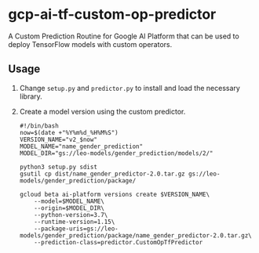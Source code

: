 # gcp-ai-tf-custom-op-predictor
A Custom Prediction Routine for Google AI Platform that can be used to deploy TensorFlow models with custom operators.

## Usage

1. Change `setup.py` and `predictor.py` to install and load the necessary library.
2. Create a model version using the custom predictor.

    ```
    #!/bin/bash
    now=$(date +"%Y%m%d_%H%M%S")
    VERSION_NAME="v2_$now"
    MODEL_NAME="name_gender_prediction"
    MODEL_DIR="gs://leo-models/gender_prediction/models/2/"

    python3 setup.py sdist
    gsutil cp dist/name_gender_predictor-2.0.tar.gz gs://leo-models/gender_prediction/package/

    gcloud beta ai-platform versions create $VERSION_NAME\
        --model=$MODEL_NAME\
        --origin=$MODEL_DIR\
        --python-version=3.7\
        --runtime-version=1.15\
        --package-uris=gs://leo-models/gender_prediction/package/name_gender_predictor-2.0.tar.gz\
        --prediction-class=predictor.CustomOpTfPredictor
    ```
